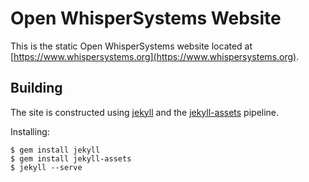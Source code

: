 # Open WhisperSystems Website

This is the static Open WhisperSystems website located at [https://www.whispersystems.org](https://www.whispersystems.org).

## Building

The site is constructed using [jekyll](http://jekyllrb.com/) and the [jekyll-assets](http://ixti.net/jekyll-assets/) pipeline.

Installing:

```
$ gem install jekyll
$ gem install jekyll-assets
$ jekyll --serve
```
